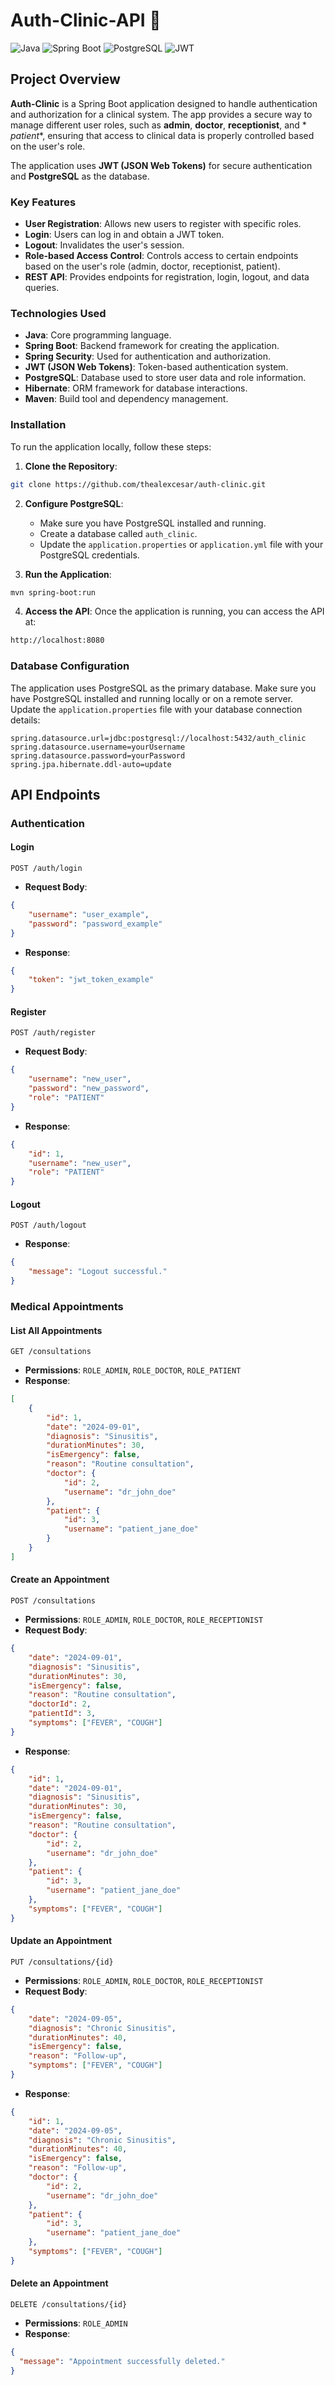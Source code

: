 # Auth-Clinic-API 🏥

![Java](https://img.shields.io/badge/Java-ED8B00?style=for-the-badge&logo=java&logoColor=white)
![Spring Boot](https://img.shields.io/badge/Spring%20Boot-6DB33F?style=for-the-badge&logo=springboot&logoColor=white)
![PostgreSQL](https://img.shields.io/badge/PostgreSQL-316192?style=for-the-badge&logo=postgresql&logoColor=white)
![JWT](https://img.shields.io/badge/JWT-000000?style=for-the-badge&logo=JSON%20web%20tokens&logoColor=white)

## Project Overview

**Auth-Clinic** is a Spring Boot application designed to handle authentication and authorization for a clinical system.
The app provides a secure way to manage different user roles, such as **admin**, **doctor**, **receptionist**, and *
*patient**, ensuring that access to clinical data is properly controlled based on the user's role.

The application uses **JWT (JSON Web Tokens)** for secure authentication and **PostgreSQL** as the database.

### Key Features

- **User Registration**: Allows new users to register with specific roles.
- **Login**: Users can log in and obtain a JWT token.
- **Logout**: Invalidates the user's session.
- **Role-based Access Control**: Controls access to certain endpoints based on the user's role (admin, doctor,
  receptionist, patient).
- **REST API**: Provides endpoints for registration, login, logout, and data queries.

### Technologies Used

- **Java**: Core programming language.
- **Spring Boot**: Backend framework for creating the application.
- **Spring Security**: Used for authentication and authorization.
- **JWT (JSON Web Tokens)**: Token-based authentication system.
- **PostgreSQL**: Database used to store user data and role information.
- **Hibernate**: ORM framework for database interactions.
- **Maven**: Build tool and dependency management.

### Installation

To run the application locally, follow these steps:

1. **Clone the Repository**:
```bash
git clone https://github.com/thealexcesar/auth-clinic.git
```

2. **Configure PostgreSQL**:
    - Make sure you have PostgreSQL installed and running.
    - Create a database called `auth_clinic`.
    - Update the `application.properties` or `application.yml` file with your PostgreSQL credentials.

3. **Run the Application**:
```bash
mvn spring-boot:run
```

4. **Access the API**:
Once the application is running, you can access the API at:

```bash
http://localhost:8080
```

### Database Configuration

The application uses PostgreSQL as the primary database. Make sure you have PostgreSQL installed and running locally or
on a remote server. Update the `application.properties` file with your database connection details:

```properties
spring.datasource.url=jdbc:postgresql://localhost:5432/auth_clinic
spring.datasource.username=yourUsername
spring.datasource.password=yourPassword
spring.jpa.hibernate.ddl-auto=update
```

## API Endpoints

### Authentication

#### Login

```http request
POST /auth/login
```

- **Request Body**:
```json
{
    "username": "user_example",
    "password": "password_example"
}
```
- **Response**:
```json
{
    "token": "jwt_token_example"
}
```

#### Register

```http request
POST /auth/register
```

- **Request Body**:
```json
{
    "username": "new_user",
    "password": "new_password",
    "role": "PATIENT"
}
```
- **Response**:
```json
{
    "id": 1,
    "username": "new_user",
    "role": "PATIENT"
}
```

#### Logout

```http request
POST /auth/logout
```

- **Response**:
```json
{
    "message": "Logout successful."
}
```

### Medical Appointments

#### List All Appointments

```http request
GET /consultations
```

- **Permissions**: `ROLE_ADMIN`, `ROLE_DOCTOR`, `ROLE_PATIENT`
- **Response**:
```json
[
    {
        "id": 1,
        "date": "2024-09-01",
        "diagnosis": "Sinusitis",
        "durationMinutes": 30,
        "isEmergency": false,
        "reason": "Routine consultation",
        "doctor": {
            "id": 2,
            "username": "dr_john_doe"
        },
        "patient": {
            "id": 3,
            "username": "patient_jane_doe"
        }
    }
]
```

#### Create an Appointment

```http request
POST /consultations
```

- **Permissions**: `ROLE_ADMIN`, `ROLE_DOCTOR`, `ROLE_RECEPTIONIST`
- **Request Body**:
```json
{
    "date": "2024-09-01",
    "diagnosis": "Sinusitis",
    "durationMinutes": 30,
    "isEmergency": false,
    "reason": "Routine consultation",
    "doctorId": 2,
    "patientId": 3,
    "symptoms": ["FEVER", "COUGH"]
}
```
- **Response**:
```json
{
    "id": 1,
    "date": "2024-09-01",
    "diagnosis": "Sinusitis",
    "durationMinutes": 30,
    "isEmergency": false,
    "reason": "Routine consultation",
    "doctor": {
        "id": 2,
        "username": "dr_john_doe"
    },
    "patient": {
        "id": 3,
        "username": "patient_jane_doe"
    },
    "symptoms": ["FEVER", "COUGH"]
}
```

#### Update an Appointment

```http request
PUT /consultations/{id}
```

- **Permissions**: `ROLE_ADMIN`, `ROLE_DOCTOR`, `ROLE_RECEPTIONIST`
- **Request Body**:
```json
{
    "date": "2024-09-05",
    "diagnosis": "Chronic Sinusitis",
    "durationMinutes": 40,
    "isEmergency": false,
    "reason": "Follow-up",
    "symptoms": ["FEVER", "COUGH"]
}
```
- **Response**:
```json
{
    "id": 1,
    "date": "2024-09-05",
    "diagnosis": "Chronic Sinusitis",
    "durationMinutes": 40,
    "isEmergency": false,
    "reason": "Follow-up",
    "doctor": {
        "id": 2,
        "username": "dr_john_doe"
    },
    "patient": {
        "id": 3,
        "username": "patient_jane_doe"
    },
    "symptoms": ["FEVER", "COUGH"]
}
```

#### Delete an Appointment

```http request
DELETE /consultations/{id}
```

- **Permissions**: `ROLE_ADMIN`
- **Response**:

```json
{
  "message": "Appointment successfully deleted."
}
```
